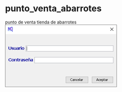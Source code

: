# punto_venta_abarrotes
punto de venta tienda de abarrotes 
![Login](https://github.com/muqui/punto_venta_abarrotes/blob/master/images/login.png)
